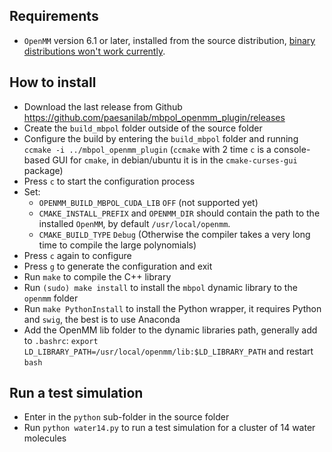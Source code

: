 ## Requirements

* `OpenMM` version 6.1 or later, installed from the source distribution, [binary distributions won't work currently](https://github.com/SimTk/openmm/issues/622). 

## How to install

* Download the last release from Github <https://github.com/paesanilab/mbpol_openmm_plugin/releases>
* Create the `build_mbpol` folder outside of the source folder
* Configure the build by entering the `build_mbpol` folder and running `ccmake -i ../mbpol_openmm_plugin` (`ccmake` with 2 time `c` is a console-based GUI for `cmake`, in debian/ubuntu it is in the `cmake-curses-gui` package)
* Press `c` to start the configuration process
* Set:
  * `OPENMM_BUILD_MBPOL_CUDA_LIB`  `OFF` (not supported yet)
  * `CMAKE_INSTALL_PREFIX` and `OPENMM_DIR` should contain the path to the installed `OpenMM`, by default `/usr/local/openmm`.
  * `CMAKE_BUILD_TYPE` `Debug` (Otherwise the compiler takes a very long time to compile the large polynomials)
* Press `c` again to configure
* Press `g` to generate the configuration and exit
* Run `make` to compile the C++ library
* Run `(sudo) make install` to install the `mbpol` dynamic library to the
  `openmm` folder
* Run `make PythonInstall` to install the Python wrapper, it requires
  Python and `swig`, the best is to use Anaconda
* Add the OpenMM lib folder to the dynamic libraries path, generally add to `.bashrc`: `export LD_LIBRARY_PATH=/usr/local/openmm/lib:$LD_LIBRARY_PATH` and restart `bash`

## Run a test simulation

* Enter in the `python` sub-folder in the source folder
* Run `python water14.py` to run a test simulation for a cluster of 14 water molecules
